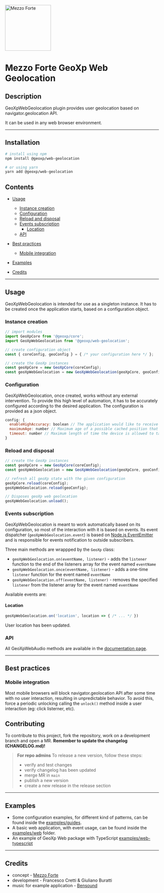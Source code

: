 [<img src="https://mezzoforte.design/img/logo_beige.svg" alt="Mezzo Forte" width="150"/>](https://mezzoforte.design/)

# **Mezzo Forte GeoXp Web Geolocation**

## **Description**

GeoXpWebGeolocation plugin provides user geolocation based on navigator.geolocation API.

It can be used in any web browser environment.

***

## **Installation**
```bash
# install using npm
npm install @geoxp/web-geolocation

# or using yarn
yarn add @geoxp/web-geolocation
```

## **Contents**
* [Usage](#usage)
  * [Instance creation](#instance-creation)
  * [Configuration](#configuration)
  * [Reload and disposal](#reload-and-disposal)
  * [Events subscription](#events-subscription)
    * [Location](#location)
  * [API](#api)
* [Best practices](#best-practices)
  * [Mobile integration](#mobile-integration)

* [Examples](#examples)

* [Credits](#credits)

***

## **Usage**
GeoXpWebGeolocation is intended for use as a singleton instance. It has to be created once the application starts, based on a configuration object.

### **Instance creation**
```javascript
// import modules
import GeoXpCore from '@geoxp/core';
import GeoXpWebGeolocation from '@geoxp/web-geolocation';

// create configuration object
const { coreConfig, geoConfig } = { /* your configuration here */ };

// create the GeoXp instances
const geoXpCore = new GeoXpCore(coreConfig);
const geoXpWebGeolocation = new GeoXpWebGeolocation(geoXpCore, geoConfig);

```

### **Configuration**
GeoXpWebGeolocation, once created, works without any external intervention. To provide this high level of automation, it has to be accurately configured according to the desired application.
The configuration is provided as a json object.

```javascript
config: {
  enableHighAccuracy: boolean // The application would like to receive the best possible results (can increase location fix time)
  maximumAge: number // Maximum age of a possible cached position that is acceptable to return [milliseconds]
  timeout: number // Maximum length of time the device is allowed to take in order to return a position [milliseconds]
}
```

### **Reload and disposal**

```javascript
// create the GeoXp instances
const geoXpCore = new GeoXpCore(coreConfig);
const geoXpWebGeolocation = new GeoXpWebGeolocation(geoXpCore, geoConfig);

// refresh all geoXp state with the given configuration
geoXpCore.reload(coreConfig);
geoXpWebGeolocation.reload(geoConfig);

// Disposes geoXp web geolocation
geoXpWebGeolocation.unload();
```

### **Events subscription**
GeoXpWebGeolocation is meant to work automatically based on its configuration, so most of the interaction with it is based on events.
Its event dispatcher (`geoXpWebGeolocation.event`) is based on [Node.js EventEmitter](https://nodejs.org/api/events.html) and is responsible for events notification to outside subscribers.

Three main methods are wrappped by the `GeoXp` class:
* `geoXpWebGeolocation.on(eventName, listener)` - adds the `listener` function to the end of the listeners array for the event named `eventName`
* `geoXpWebGeolocation.once(eventName, listener)` - adds a one-time `listener` function for the event named `eventName`
* `geoXpWebGeolocation.off(eventName, listener)` - removes the specified `listener` from the listener array for the event named `eventName`

Available events are:

#### **Location**

```javascript
geoXpWebGeolocation.on('location', location => { /* ... */ })
```

User location has been updated.

### **API**
All GeoXpWebAudio methods are available in the [documentation page](https://geoxp.mezzoforte.design//GeoXp.html).

***

## **Best practices**

### Mobile integration
Most mobile browsers will block navigator.geolocation API after some time with no user interaction, resulting in unpredictable behavior.
To avoid this, force a periodic unlocking calling the `unlock()` method inside a user interaction (eg: click listerner, etc).

## Contributing

To contribute to this project, fork the repository, work on a development branch and open a MR.
**Remember to update the changelog (CHANGELOG.md)!**

> **For repo admins**
> To release a new version, follow these steps:
> * verify and test changes
> * verify changelog has been updated
> * merge MR in `main`
> * publish a new version
> * create a new release in the release section


***

## Examples
* Some configuration examples, for different kind of patterns, can be found inside the [examples/guides](https://gitlab.com/mezzo-forte/geoxp/-/tree/main/examples/guides).
* A basic web application, with event usage, can be found inside the [examples/web](https://gitlab.com/mezzo-forte/geoxp/-/tree/main/examples/web) folder.
* An example of GeoXp Web package with TypeScript [examples/web-typescript](https://gitlab.com/mezzo-forte/geoxp/-/tree/main/examples/web-typescript)

***

## Credits
* concept - [Mezzo Forte](https://mezzoforte.design/?lang=en)
* development - Francesco Cretti & Giuliano Buratti
* music for example application - [Bensound](https://www.bensound.com)

